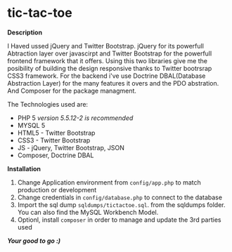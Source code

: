 tic-tac-toe
===========
**Description**

I Haved ussed jQuery and Twitter Bootstrap. jQuery for its powerfull Abtraction layer over javascirpt and Twitter Bootstrap for the powerfull frontend framework that it offers. Using this two libraries give me the posibility of building the design responsive thanks to Twitter bootrsrap CSS3 framework. For the backend i've use Doctrine DBAL(Database Abstraction Layer) for the many features it overs and the PDO abstration. And Composer for the package managment.

The Technologies used are:
  * PHP 5 *version 5.5.12-2 is recommended*
  * MYSQL 5
  * HTML5 - Twitter Bootstrap
  * CSS3 - Twitter Bootstrap
  * JS - jQuery, Twitter Bootstrap, JSON
  * Composer, Doctrine DBAL

**Installation**

 1. Change Application environment from ```config/app.php``` to match production or development
 2. Change credentials in ```config/database.php``` to connect to the database
 3. Import the sql dump ```sqldumps/tictactoe.sql```. from the sqldumps folder. You can also find the MySQL Workbench Model.
 4. Optionl, install ```composer``` in order to manage and update the 3rd parties used
 
***Your good to go :)***
